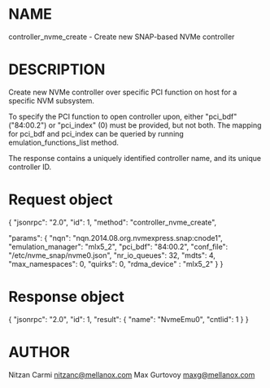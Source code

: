 # NAME

controller_nvme_create - Create new SNAP-based NVMe controller

# DESCRIPTION

Create new NVMe controller over specific PCI function on host for a
specific NVM subsystem.

To specify the PCI function to open controller upon, either "pci_bdf"
("84:00.2") or "pci_index" (0) must be provided, but not both.
The mapping for pci_bdf and pci_index can be queried by running
emulation_functions_list method.

The response contains a uniquely identified controller name, and its
unique controller ID.

# Request object

{
  "jsonrpc": "2.0",
  "id": 1,
  "method": "controller_nvme_create",

  "params": {
    "nqn": "nqn.2014.08.org.nvmexpress.snap:cnode1",
    "emulation_manager": "mlx5_2",
    "pci_bdf": "84:00.2",
    "conf_file": "/etc/nvme_snap/nvme0.json",
    "nr_io_queues": 32,
    "mdts": 4,
    "max_namespaces": 0,
    "quirks": 0,
    "rdma_device" : "mlx5_2"
  }
}

# Response object

{
  "jsonrpc": "2.0",
  "id": 1,
  "result": {
    "name": "NvmeEmu0",
    "cntlid": 1
  }
}


# AUTHOR

Nitzan Carmi <nitzanc@mellanox.com>
Max Gurtovoy <maxg@mellanox.com>
